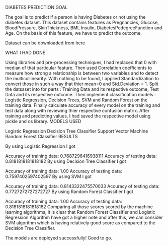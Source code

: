 DIABETES PREDICTION
GOAL

The goal is to predict if a person is having Diabetes or not using the diabetes dataset. This dataset contains features as Pregnancies, Glucose, BloodPressure, SkinThickness, BMI, Insulin, DiabetesPedegreeFunction and Age. On the basis of this feature, we have to predict the outcome.

Dataset can be downloaded from here

WHAT I HAD DONE

Using libraries and pre-processing techniques, I had replaced that 0 with median of that particular feature.
Then used Correlation coefficients to measure how strong a relationship is between two variables and to detect the multicollinearity.
With nothing to be found, I applied Standardization to convert those in such a way that thier mean=0 and Std.Deviation = 1.
Split the datsaset into for parts : Training Data and its respective outcome, Test Data and its respective outcome.
Then implement classification models : Logistic Regression, Decision Trees, SVM and Random Forest on the training data.
Finally calculate accuracy of every model on the training and test data along with reviewing thier respective confusion matrix.
After training and predicting values, I had saved the respective model using pickle and os library.
MODELS USED

Logistic Regression
Decision Tree Classifier
Support Vector Machine
Random Forest Classifier
RESULTS

By using Logistic Regression I got

   Accuracy of training data: 0.7687296416938111
   Accuracy of testing data: 0.8181818181818182
By using Decision Tree Classifier I got

   Accuracy of training data: 1.00
   Accuracy of testing data: 0.7597402597402597
By using SVM I got

   Accuracy of training data: 0.8143322475570033
   Accuracy of testing data: 0.7727272727272727
By using Random Forest Classifier I got

   Accuracy of training data: 1.00
   Accuracy of testing data:  0.8181818181818182
Comparing all those scores scored by the machine learning algorithms, it is clear that Random Forest Classifier and Logistic Regression Algorithm have got a higher note and after this, we can consider SVM algorithm which is having relatively good score as compared to the Decision Tree Classifier.

The models are deployed successfully! Good to go.
